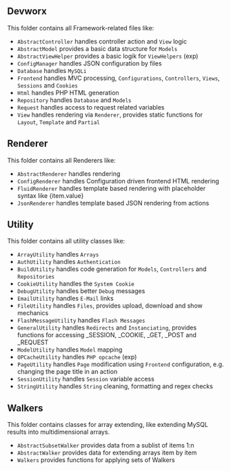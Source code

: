 <h2>Devworx</h2>
<p>This folder contains all Framework-related files like:</p>
<ul>
  <li><code>AbstractController</code> handles controller action and <code>View</code> logic</li>
  <li><code>AbstractModel</code> provides a basic data structure for <code>Models</code></li>
  <li><code>AbstractViewHelper</code> provides a basic logik for <code>ViewHelpers</code> (exp)</li>
  <li><code>ConfigManager</code> handles JSON configuration by files</li>
  <li><code>Database</code> handles <code>MySQLi</code></li>
  <li><code>Frontend</code> handles MVC processing, <code>Configurations</code>, <code>Controllers</code>, <code>Views</code>, <code>Sessions</code> and <code>Cookies</code></li>
  <li><code>Html</code> handles PHP HTML generation</li>
  <li><code>Repository</code> handles <code>Database</code> and <code>Models</code></li>
  <li><code>Request</code> handles access to request related variables</li>
  <li><code>View</code> handles rendering via <code>Renderer</code>, provides static functions for <code>Layout</code>, <code>Template</code> and <code>Partial</code></li>
</ul>

<h2>Renderer</h2>
<p>This folder contains all Renderers like:</p>
<ul>
  <li><code>AbstractRenderer</code> handles rendering</li> 
  <li><code>ConfigRenderer</code> handles Configuration driven frontend HTML rendering</li>
  <li><code>FluidRenderer</code> handles template based rendering with placeholder syntax like {item.value}</li>
  <li><code>JsonRenderer</code> handles template based JSON rendering from actions</li>
</ul>

<h2>Utility</h2>
<p>This folder contains all utility classes like:</p>
<ul>
  <li><code>ArrayUtility</code> handles <code>Arrays</code></li>
  <li><code>AuthUtility</code> handles <code>Authentication</code></li>
  <li><code>BuildUtility</code> handles code generation for <code>Models</code>, <code>Controllers</code> and <code>Repositories</code></li>
  <li><code>CookieUtility</code> handles the <code>System Cookie</code></li>
  <li><code>DebugUtility</code> handles better <code>Debug</code> messages</li>
  <li><code>EmailUtility</code> handles <code>E-Mail</code> links</li>
  <li><code>FileUtility</code> handles <code>Files</code>, provides upload, download and show mechanics</li>
  <li><code>FlashMessageUtility</code> handles <code>Flash Messages</code></li>
  <li><code>GeneralUtility</code> handles <code>Redirects</code> and <code>Instanciating</code>, provides functions for accessing _SESSION, _COOKIE, _GET, _POST and _REQUEST</li>
  <li><code>ModelUtility</code> handles <code>Model</code> mapping</li>
  <li><code>OPCacheUtility</code> handles <code>PHP opcache</code> (exp)</li>
  <li><code>PageUtility</code> handles <code>Page</code> modification using <code>Frontend</code> configuration, e.g. changing the page title in an action</li>
  <li><code>SessionUtility</code> handles <code>Session</code> variable access </li>
  <li><code>StringUtility</code> handles <code>String</code> cleaning, formatting and regex checks</li>
</ul>

<h2>Walkers</h2>
<p>This folder contains classes for array extending, like extending MySQL results into multidimensional arrays.</p>
<ul>
  <li><code>AbstractSubsetWalker</code> provides data from a sublist of items 1:n</li>
  <li><code>AbstractWalker</code> provides data for extending arrays item by item</li>
  <li><code>Walkers</code> provides functions for applying sets of Walkers</li>
</ul>
